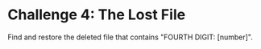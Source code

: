 # Challenge 4: The Lost File
Find and restore the deleted file that contains "FOURTH DIGIT: [number]".
